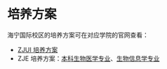 # 培养方案
海宁国际校区的培养方案可在对应学院的官网查看：

- [ZJUI 培养方案](https://zjui.intl.zju.edu.cn/teaching/handbook)
- ZJE 培养方案：[本科生物医学专业](https://zje.intl.zju.edu.cn/zje/admission/bcs_integrated_biomedical_sciences)、[生物信息学专业](https://zje.intl.zju.edu.cn/zje/admission/bsc_biomedical_informatics)
